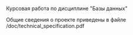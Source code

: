 Курсовая работа по дисциплине "Базы данных"

Общие сведения о проекте приведены в файле /doc/technical_specification.pdf
